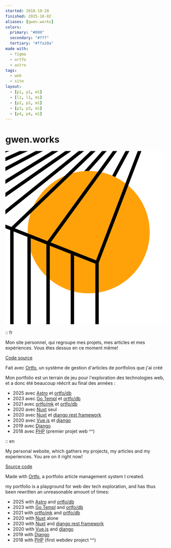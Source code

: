 ```yaml
---
started: 2018-10-20
finished: 2025-10-02
aliases: [gwen.works]
colors:
  primary: "#000"
  secondary: "#fff"
  tertiary: "#ffa20a"
made with:
  - figma
  - ortfo
  - astro
tags:
  - web
  - site
layout:
  - [p1, p1, m1]
  - [l1, l1, m1]
  - [p2, p2, m1]
  - [p3, p3, m1]
  - [p4, p4, m1]
---
```


# gwen.works

![](../public/favicon.svg "Favicon")

:: fr

Mon site personnel, qui regroupe mes projets, mes articles et mes expériences. Vous êtes dessus en ce moment même!

[Code source](https://github.com/gwennlbh/portfolio)

Fait avec [Ortfo](/ortfo), un système de gestion d'articles de portfolios que j'ai créé

Mon portfolio est un terrain de jeu pour l'exploration des technologies web, et a donc été beaucoup réécrit au final des années :

- 2025 avec [Astro](https://astro.build) et [ortfo/db](https://github.com/ortfo/db)
- 2023 avec [Go Templ](https://templ.guide) et [ortfo/db](https://github.com/ortfo/db)
- 2021 avec [ortfo/mk](https://github.com/ortfo/mk-old) et [ortfo/db](https://github.com/ortfo/db)
- 2020 avec [Nuxt](https://nuxt.com) seul
- 2020 avec [Nuxt](https://nuxt.com) et [django rest framework](https://www.django-rest-framework.org/)
- 2020 avec [Vue.js](https://vuejs.org) et [django](https://djangoproject.com)
- 2019 avec [Django](https://djangoproject.com)
- 2018 avec [PHP](https://php.net) (premier projet web ^^)

:: en

My personal website, which gathers my projects, my articles and my experiences. You are on it right now!

[Source code](https://github.com/gwennlbh/portfolio)

Made with [Ortfo](/ortfo), a portfolio article management system I created.

my portfolio is a playground for web dev tech exploration, and has thus been rewritten an unreasonable amount of times:

- 2025 with [Astro](https://astro.build) and [ortfo/db](https://github.com/ortfo/db)
- 2023 with [Go Templ](https://templ.guide) and [ortfo/db](https://github.com/ortfo/db)
- 2021 with [ortfo/mk](https://github.com/ortfo/mk-old) and [ortfo/db](https://github.com/ortfo/db)
- 2020 with [Nuxt](https://nuxt.com) alone
- 2020 with [Nuxt](https://nuxt.com) and [django rest framework](https://www.django-rest-framework.org/)
- 2020 with [Vue.js](https://vuejs.org) and [django](https://djangoproject.com)
- 2019 with [Django](https://djangoproject.com)
- 2018 with [PHP](https://php.net) (first webdev project ^^)
